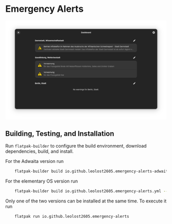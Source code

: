# Emergency Alerts

![Emergency Alerts Screenshot](data/Screenshots/Dashboard.png?raw=true)

## Building, Testing, and Installation

Run `flatpak-builder` to configure the build environment, download dependencies, build, and install.

For the Adwaita version run

```bash
    flatpak-builder build io.github.leolost2605.emergency-alerts-adwaita.yml --user --install --force-clean --install-deps-from=flathub
```

For the elementary OS version run

```bash
    flatpak-builder build io.github.leolost2605.emergency-alerts.yml --user --install --force-clean --install-deps-from=appcenter
```

Only one of the two versions can be installed at the same time. To execute it run

```bash
    flatpak run io.github.leolost2605.emergency-alerts
```

